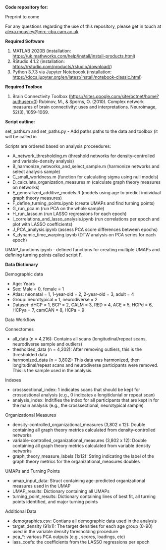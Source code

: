 **Code repository for:**

Preprint to come

For any questions regarding the use of this repository, please get in touch at alexa.mousley@mrc-cbu.cam.ac.uk

**Required Software**
1) MATLAB 2020B (installation: https://uk.mathworks.com/help/install/install-products.html)
2) RStudio 4.1.2 (installation: https://rstudio.com/products/rstudio/download/)
3) Python 3.7.3 via Jupyter Noteboook (installation: https://docs.jupyter.org/en/latest/install/notebook-classic.html)

**Required Toolbox**
1) Brain Connectivity Toolbox (https://sites.google.com/site/bctnet/home?authuser=0)
Rubinov, M., & Sporns, O. (2010). Complex network measures of brain connectivity: uses and interpretations. Neuroimage, 52(3), 1059-1069.

**Script outline:**

set_paths.m and set_paths.py - Add paths paths to the data and toolbox (it will be called in 

Scripts are ordered based on analysis proceedures:
- A_network_thresholding.m                 (threshold networks for density-controlled and variable-density analysis)
- B_harmonize_networks_and_select_sample.m (harmonize networks and select analysis sample)
- C_small_worldness.m                      (function for calculating sigma using null models)
- D_calculate_organization_measures.m      (calculate graph theory measures on networks)
- E_generalized_additive_models.R          (models using age to predict individual graph theory measures)
- F_define_turning_points.ipynb            (create UMAPs and find turning points)
- G_run_pca.m                              (run PCA on the whole sample)
- H_run_lasso.m                            (run LASSO regressions for each epoch)
- I_correlations_and_lasso_analysis.ipynb  (run correlations per epoch and plot with LASSO coefficients)
- J_PCA_analysis.ipynb                     (assess PCA score differences between epochs)
- K_dynamic_time_warping.ipynb             (DTW analysis on PCA series for each epoch)

UMAP_functions.ipynb - defined functions for creating multiple UMAPs and defining turning points called script F.

**Data Dictionary**

Demographic data
- Age: Years
- Sex: Male = 0, female = 1
- Atlas: neonatal = 1, 1-year-old = 2, 2-year-old = 3, adult = 4
- Group: neurotypical = 1, neurodiverse = 2
- Dataset: dHCP = 1, BCP = 2, CALM = 3, RED = 4, ACE = 5, HCPd = 6, HCPya = 7, camCAN = 8, HCPa = 9

Data Workflow

Connectomes
- all_data (n = 4,216): Contains all scans (longitudinal/repeat scans, neurodiverse sample and outliers)
- thesholded_data (n = 4,202): After removing outliers, this is the thresholded data 
- harmonized_data (n = 3,802): This data was harmonized, then longitudinal/repeat scans and neurodiverse participants were removed. This is the sample used in the analysis.

Indexes
- crosssectional_index: 1 indicates scans that should be kept for crossestional analysis (e.g., 0 indicates a longitidunial or repeat scan)
- analysis_index: Inditifies the index for all participants that are kept in for the main analysis (e.g., the crosssectional, neurotypical sample)

Organizational Measures
- density-controlled_organizational_measures (3,802 x 12): Double containing all graph theory metrics calculated from density-controlled networks
- variable-controlled_organizational_measures (3,802 x 12): Double containing all graph theory metrics calculated from variable density networks
- graph_theory_measure_labels (1x12): String indicating the label of the graph theory metrics for the organizational_measures doubles

UMAPs and Turning Points
- umap_input_data: Struct containing age-predicted organizational measures used in the UMAP 
- UMAP_results: Dictionary containing all UMAPs 
- turning_point_results: Dictionary containing lines of best fit, all turning points identified, and major turning points 

Additional Data
- demographics.csv: Contians all demographic data used in the analysis
- target_density (91x1): The target densities for each age group (0-90) used in the variable density thresholding procedure 
- pca_*: various PCA outputs (e.g., scores, loadings, etc)
- lass_coefs: the coefficients from the LASSO regressions per epoch



